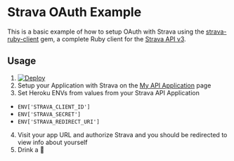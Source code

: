 Strava OAuth Example
==================

This is a basic example of how to setup OAuth with Strava using the
[strava-ruby-client](https://github.com/dblock/strava-ruby-client) gem,
a complete Ruby client for the [Strava API v3](https://developers.strava.com).

## Usage
1. [![Deploy](https://www.herokucdn.com/deploy/button.svg)](https://heroku.com/deploy)
2. Setup your Application with Strava on the [My API
   Application](https://www.strava.com/settings/api) page
3. Set Heroku ENVs from values from your Strava API Application
  * `ENV['STRAVA_CLIENT_ID']`
  * `ENV['STRAVA_SECRET']`
  * `ENV['STRAVA_REDIRECT_URI']`
4. Visit your app URL and authorize Strava and you should be redirected to view
   info about yourself
5. Drink a 🍺
